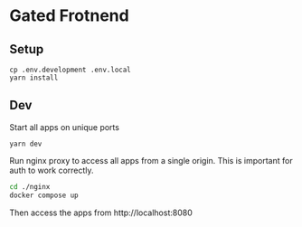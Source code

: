 # Gated Frotnend


## Setup

```
cp .env.development .env.local
yarn install
```

## Dev
Start all apps on unique ports
```
yarn dev
```
Run nginx proxy to access all apps from a single origin. This is important for auth to work correctly.
```bash
cd ./nginx
docker compose up
```
Then access the apps from http://localhost:8080 

